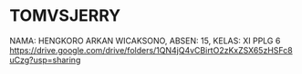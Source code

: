 # TOMVSJERRY
NAMA: HENGKORO ARKAN WICAKSONO, ABSEN: 15, KELAS: XI PPLG 6
https://drive.google.com/drive/folders/1QN4jQ4vCBirtO2zKxZSX65zHSFc8uCzg?usp=sharing
